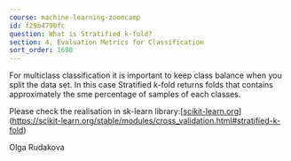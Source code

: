 ```yaml
---
course: machine-learning-zoomcamp
id: f29b4790fc
question: What is Stratified k-fold?
section: 4. Evaluation Metrics for Classification
sort_order: 1690
---
```


For multiclass classification it is important to keep class balance when you split the data set. In this case Stratified k-fold returns folds that contains approximately the sme percentage of samples of each classes.

Please check the realisation in sk-learn library:[[scikit-learn.org](https://scikit-learn.org/stable/modules/cross_validation.html#stratified-k-fold)](https://scikit-learn.org/stable/modules/cross_validation.html#stratified-k-fold)

Olga Rudakova

